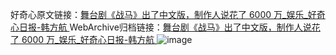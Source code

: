 好奇心原文链接：[舞台剧《战马》出了中文版，制作人说花了 6000 万_娱乐_好奇心日报-韩方航 ](https://www.qdaily.com/articles/10045.html)
WebArchive归档链接：[舞台剧《战马》出了中文版，制作人说花了 6000 万_娱乐_好奇心日报-韩方航 ](http://web.archive.org/web/20190623155522/https://www.qdaily.com/articles/10045.html)
![image](http://ww3.sinaimg.cn/large/007d5XDply1g3vuxhyubmj30u01zgayg)